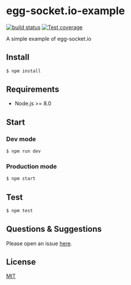 # egg-socket.io-example

[![build status][travis-image]][travis-url]
[![Test coverage][codecov-image]][codecov-url]

[travis-image]: https://img.shields.io/travis/ngot/egg-socket.io-example.svg?style=flat-square
[travis-url]: https://travis-ci.org/ngot/egg-socket.io-example
[codecov-image]: https://img.shields.io/codecov/c/github/ngot/egg-socket.io-example.svg?style=flat-square
[codecov-url]: https://codecov.io/github/ngot/egg-socket.io-example?branch=master

A simple example of egg-socket.io

## Install

```bash
$ npm install
```

## Requirements

- Node.js >= 8.0

## Start

### Dev mode

```bash
$ npm run dev
```

### Production mode

```bash
$ npm start
```

## Test

```bash
$ npm test
```

## Questions & Suggestions

Please open an issue [here](https://github.com/eggjs/egg/issues).

## License

[MIT](LICENSE)
